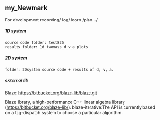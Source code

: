 ## my_Newmark
For development recording/ log/ learn /plan.../

##### 1D system 

    source code folder: test825 
    results folder: 1d_twomass_d_v_a_plots 
##### 2D system 

    folder: 2Dsystem source code + results of d, v, a.
    

##### external lib
Blaze:
https://bitbucket.org/blaze-lib/blaze.git

Blaze library, a high-performance C++ linear algebra library (https://bitbucket.org/blaze-lib/). blaze-iterative:The API is currently based on a tag-dispatch system to choose a particular algorithm.
